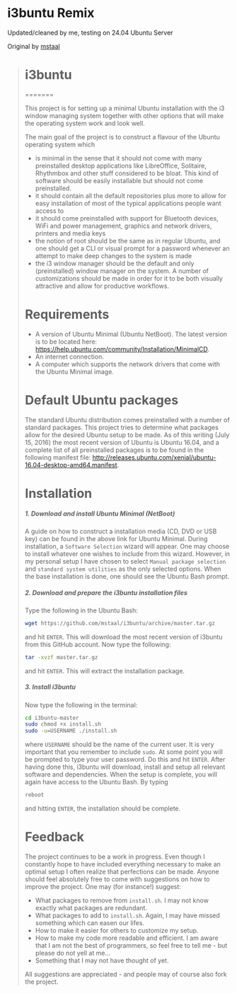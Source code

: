 # i3buntu Remix

Updated/cleaned by me, testing on 24.04 Ubuntu Server

Original by [mstaal](https://github.com/mstaal/i3buntu)

> # i3buntu
> =======
>
> This project is for setting up a minimal Ubuntu installation with the i3 window managing system together with other options that will make the operating system work and look well.
>
> The main goal of the project is to construct a flavour of the Ubuntu operating system which
>
> * is minimal in the sense that it should not come with many preinstalled desktop applications like LibreOffice, Solitaire, Rhythmbox and other stuff considered to be bloat. This kind of software should be easily installable but should not come preinstalled.
> * it should contain all the default repositories plus more to allow for easy installation of most of the typical applications people want access to
> * it should come preinstalled with support for Bluetooth devices, WiFi and power management, graphics and network drivers, printers and media keys
> * the notion of root should be the same as in regular Ubuntu, and one should get a CLI or visual prompt for a password whenever an attempt to make deep changes to the system is made
> * the i3 window manager should be the default and only (preinstalled) window manager on the system. A number of customizations should be made in order for it to be both visually attractive and allow for productive workflows.
>
> # Requirements
>
> * A version of Ubuntu Minimal (Ubuntu NetBoot). The latest version is to be located here: https://help.ubuntu.com/community/Installation/MinimalCD.
> * An internet connection.
> * A computer which supports the network drivers that come with the Ubuntu Minimal image.
>
> # Default Ubuntu packages
>
> The standard Ubuntu distribution comes preinstalled with a number of standard packages. This project tries to determine what packages allow for the desired Ubuntu setup to be made. As of this writing (July 15, 2016) the most recent version of Ubuntu is Ubuntu 16.04, and a complete list of all preinstalled packages is to be found in the following manifest file: http://releases.ubuntu.com/xenial/ubuntu-16.04-desktop-amd64.manifest.
>
> # Installation
>
> ##### 1. Download and install Ubuntu Minimal (NetBoot)
>
> A guide on how to construct a installation media (CD, DVD or USB key) can be found in the above link for Ubuntu Minimal. During installation, a `Software Selection` wizard will appear. One may choose to install whatever one wishes to include from this wizard. However, in my personal setup I have chosen to select `Manual package selection` and `standard system utilities` as the only selected options. When the base installation is done, one should see the Ubuntu Bash prompt.
>
> ##### 2. Download and prepare the i3buntu installation files
>
> Type the following in the Ubuntu Bash:
>
> ```bash
> wget https://github.com/mstaal/i3buntu/archive/master.tar.gz
> ```
> and hit `ENTER`. This will download the most recent version of i3buntu from this GitHub account. Now type the following:
>
> ```bash
> tar -xvzf master.tar.gz
> ```
> and hit `ENTER`. This will extract the installation package.
>
> ##### 3. Install i3buntu
>
> Now type the following in the terminal:
>
> ```bash
> cd i3buntu-master
> sudo chmod +x install.sh
> sudo -u=USERNAME ./install.sh
> ```
> where `USERNAME` should be the name of the current user. It is very important that you remember to include `sudo`. At some point you will be prompted to type your user password. Do this and hit `ENTER`. After having done this, i3buntu will download, install and setup all relevant software and dependencies. When the setup is complete, you will again have access to the Ubuntu Bash. By typing
>
> ```bash
> reboot
> ```
> and hitting `ENTER`, the installation should be complete.
>
> # Feedback
>
> The project continues to be a work in progress. Even though I constantly hope to have included everything necessary to make an optimal setup I often realize that perfections can be made. Anyone should feel absolutely free to come with suggestions on how to improve the project. One may (for instance!) suggest:
>
> * What packages to remove from `install.sh`. I may not know exactly what packages are redundant.
> * What packages to add to `install.sh`. Again, I may have missed something which can easen our lifes.
> * How to make it easier for others to customize my setup.
> * How to make my code more readable and efficient. I am aware that I am not the best of programmers, so feel free to tell me - but please do not yell at me...
> * Something that I may not have thought of yet.
>
> All suggestions are appreciated - and people may of course also fork the project.

